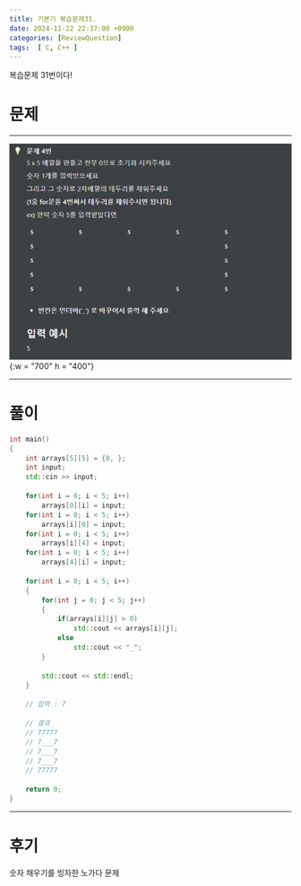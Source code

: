 ```yaml
---
title: 기본기 복습문제31.
date: 2024-11-22 22:37:00 +0900
categories: [ReviewQuestion]  
tags:  [ C, C++ ]
---
```

복습문제 31번이다!

# 문제   
---------------------------------------
![DeskTop View](/assets/img/Reviewstring4.png){:w = "700" h = "400"}

---------------------------------------

# 풀이

```c++
int main()
{
    int arrays[5][5] = {0, };
    int input;
    std::cin >> input;

    for(int i = 0; i < 5; i++)
        arrays[0][i] = input;
    for(int i = 0; i < 5; i++)
        arrays[i][0] = input;
    for(int i = 0; i < 5; i++)
        arrays[i][4] = input;
    for(int i = 0; i < 5; i++)
        arrays[4][i] = input;

    for(int i = 0; i < 5; i++)
    {
        for(int j = 0; j < 5; j++)
        {
            if(arrays[i][j] > 0)
                std::cout << arrays[i][j];
            else
                std::cout << "_";
        }

        std::cout << std::endl;
    }

    // 입력 : 7

    // 결과
    // 77777
    // 7___7
    // 7___7
    // 7___7
    // 77777

    return 0;
}
```
---------------------------------------

# 후기

숫자 채우기를 빙자한 노가다 문제

